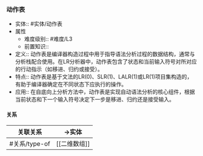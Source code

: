 ###  动作表 
- 实体:: #实体/动作表 
- 属性
	- 难度级别:: #难度/L3 
	- 前置知识::
- 定义::  动作表是编译器构造过程中用于指导语法分析过程的数据结构，通常与分析栈配合使用。在LR分析器中，动作表包含了状态和当前输入符号对所对应的行动指示（如移进、归约或接受）。
- 特点:: 动作表是基于文法的LR(0)、SLR(1)、LALR(1)或LR(1)项目集构造的，有助于编译器确定在不同状态下应执行的操作。
- 应用:: 在自底向上分析方法中，动作表是实现自动语法分析的核心组件，根据当前状态和下一个输入符号决定下一步是移进、归约还是接受输入。
#### 关系
| 关联关系 | ->实体 |
| ---- | ---- |
| #关系/type-of  | [[二维数组]] |